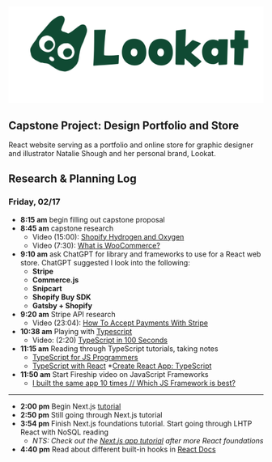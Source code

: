 ![Lookat logo](Lookat-logo-03.svg)

## Capstone Project: Design Portfolio and Store

React website serving as a portfolio and online store for graphic designer and illustrator Natalie Shough and her personal brand, Lookat.

## Research & Planning Log
### Friday, 02/17
* **8:15 am** begin filling out capstone proposal
* **8:45 am** capstone research
  * Video (15:00): [Shopify Hydrogen and Oxygen](https://www.youtube.com/watch?v=yvRzIIs6Trw&ab_channel=CodingwithJan-ShopifyDeveloper)
  * Video (7:30): [What is WooCommerce?](https://www.youtube.com/watch?v=kfZMnCGGqYc&ab_channel=IWDAgency)
* **9:10 am** ask ChatGPT for library and frameworks to use for a React web store. ChatGPT suggested I look into the following:
  * **Stripe**
  * **Commerce.js**
  * **Snipcart**
  * **Shopify Buy SDK**
  * **Gatsby + Shopify**
* **9:20 am** Stripe API research
  * Video (23:04): [How To Accept Payments With Stripe](https://www.youtube.com/watch?v=1r-F3FIONl8&ab_channel=WebDevSimplified)
* **10:38 am** Playing with [Typescript](https://www.typescriptlang.org/play)
  * Video: (2:20) [TypeScript in 100 Seconds](https://www.youtube.com/watch?v=zQnBQ4tB3ZA&ab_channel=Fireship)
* **11:15 am** Reading through TypeScript tutorials, taking notes
  * [TypeScript for JS Programmers](https://www.typescriptlang.org/docs/handbook/typescript-in-5-minutes.html)
  * [TypeScript with React](https://www.typescriptlang.org/docs/handbook/react.html)
  *[Create React App: TypeScript](https://create-react-app.dev/docs/adding-typescript/)
* **11:50 am** Start Fireship video on JavaScript Frameworks
  * [I built the same app 10 times // Which JS Framework is best?](https://www.youtube.com/watch?v=cuHDQhDhvPE&ab_channel=Fireship)

---

* **2:00 pm** Begin Next.js [tutorial](https://nextjs.org/learn/foundations/about-nextjs?utm_source=next-site&utm_medium=nav-cta&utm_campaign=next-website)
* **2:50 pm** Still going through Next.js tutorial
* **3:54 pm** Finish Next.js foundations tutorial. Start going through LHTP React with NoSQL reading
  * *NTS: Check out the [Next.js app tutorial](https://nextjs.org/learn/basics/create-nextjs-app?utm_source=next-site&utm_medium=homepage-cta&utm_campaign=next-website) after more React foundations*
* **4:40 pm** Read about different built-in hooks in [React Docs](https://beta.reactjs.org/reference/react)